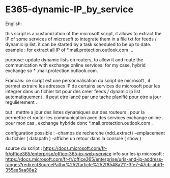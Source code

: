 # E365-dynamic-IP_by_service

 English:
 
 this script is a customization of the microsoft script, it allows to extract the IP of some services of microsoft to integrate them in a file txt for feeds / dynamic ip list. it can be started by a task scheduled to be up to date.   example : for extract all IP of  *.mail.protection.outlook.com      ... 
 
 purpose: update dynamic lists on routers, to allow it and route the communication with exchange online services.
 for my case, hybrid exchange so * .mail.protection.outlook.com.
 
 
 Francais:
 ce script est une personnalisation du script de microsoft , il permet extraire les  adresses IP  de certains services de microsoft  pour les integrer dans un fichier txt  pour des creer  feeds / dynamic ip list  automatiquement . 
 il peut etre lancé par une tache planifié  pour etre a jour regulierement .
 
 but : mettre a jour des listes dynamiques sur des routeurs , pour la permettre et router  les communication avec des services exchange online . 
 pour mon cas , exchange hybride  donc *.mail.protection.outlook.com . 
 
configuration  possible :
   -champs de recherche  (ndd_extract)
   -emplacement du fichier   ( datapath )
   -affiche un retour dans la console  ( show )

 
 
 
 source du script : https://docs.microsoft.com/fr-fr/office365/enterprise/office-365-ip-web-service
 info sur les ip microsoft : https://docs.microsoft.com/fr-fr/office365/enterprise/urls-and-ip-address-ranges?redirectSourcePath=%252farticle%252f8548a211-3fe7-47cb-abb1-355ea5aa88a2
